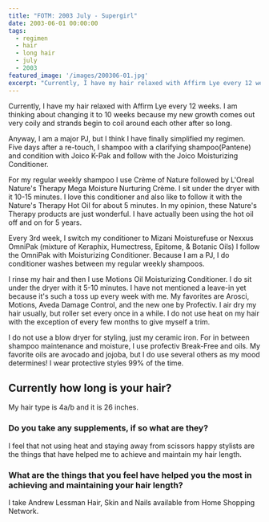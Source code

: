 ```yaml
---
title: "FOTM: 2003 July - Supergirl"
date: 2003-06-01 00:00:00
tags:
  - regimen
  - hair
  - long hair
  - july
  - 2003
featured_image: '/images/200306-01.jpg'
excerpt: "Currently, I have my hair relaxed with Affirm Lye every 12 weeks. I am thinking about changing it to 10 weeks because my new growth comes out very coily and strands begin to coil around each other after so long."
---
```

Currently, I have my hair relaxed with Affirm Lye every 12 weeks. I am thinking about changing it to 10 weeks because my new growth comes out very coily and strands begin to coil around each other after so long.

Anyway, I am a major PJ, but I think I have finally simplified my regimen. Five days after a re-touch, I shampoo with a clarifying shampoo(Pantene) and condition with Joico K-Pak and follow with the Joico Moisturizing Conditioner.

For my regular weekly shampoo I use Crème of Nature followed by L'Oreal Nature's Therapy Mega Moisture Nurturing Crème. I sit under the dryer with it 10-15 minutes. I love this conditioner and also like to follow it with the Nature's Therapy Hot Oil for about 5 minutes. In my opinion, these Nature's Therapy products are just wonderful. I have actually been using the hot oil off and on for 5 years.

Every 3rd week, I switch my conditioner to Mizani Moisturefuse or Nexxus OmniPak (mixture of Keraphix, Humectress, Epitome, & Botanic Oils) I follow the OmniPak with Moisturizing Conditioner. Because I am a PJ, I do conditioner washes between my regular weekly shampoos.

I rinse my hair and then I use Motions Oil Moisturizing Conditioner. I do sit under the dryer with it 5-10 minutes. I have not mentioned a leave-in yet because it's such a toss up every week with me. My favorites are Arosci, Motions, Aveda Damage Control, and the new one by Profectiv. I air dry my hair usually, but roller set every once in a while. I do not use heat on my hair with the exception of every few months to give myself a trim.

I do not use a blow dryer for styling, just my ceramic iron. For in between shampoo maintenance and moisture, I use profectiv Break-Free and oils. My favorite oils are avocado and jojoba, but I do use several others as my mood determines! I wear protective styles 99% of the time.

## Currently how long is your hair?

My hair type is 4a/b and it is 26 inches.

### Do you take any supplements, if so what are they?

I feel that not using heat and staying away from scissors happy stylists are the things that have helped me to achieve and maintain my hair length.

### What are the things that you feel have helped you the most in achieving and maintaining your hair length?

I take Andrew Lessman Hair, Skin and Nails available from Home Shopping Network.

